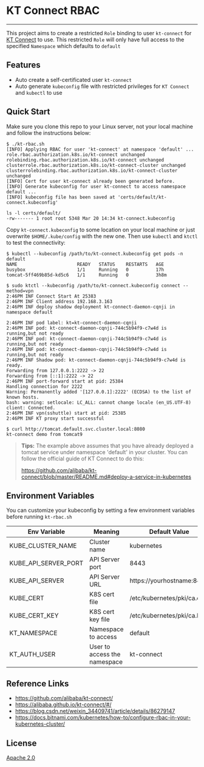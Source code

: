 # KT Connect RBAC

------

This project aims to create a restricted `Role` binding to user `kt-connect` for [KT Connect](https://github.com/alibaba/kt-connect) to use. This restricted `Role` will only have full access to the specified `Namespace` which defaults to `default`



## Features

- Auto create a self-certificated user `kt-connect` 
- Auto generate `kubeconfig` file with restricted privileges for `KT Connect` and `kubectl` to use



## Quick Start

Make sure you clone this repo to your Linux server, not your local machine and follow the instructions below:

```shell
$ ./kt-rbac.sh
[INFO] Applying RBAC for user 'kt-connect' at namespace 'default' ...
role.rbac.authorization.k8s.io/kt-connect unchanged
rolebinding.rbac.authorization.k8s.io/kt-connect unchanged
clusterrole.rbac.authorization.k8s.io/kt-connect-cluster unchanged
clusterrolebinding.rbac.authorization.k8s.io/kt-connect-cluster unchanged
[INFO] Cert for user kt-connect already been generated before.
[INFO] Generate kubeconfig for user kt-connect to access namespace default ...
[INFO] kubeconfig file has been saved at 'certs/default/kt-connect.kubeconfig'

ls -l certs/default/
-rw------- 1 root root 5348 Mar 20 14:34 kt-connect.kubeconfig
```

Copy `kt-connect.kubeconfig` to some location on your local machine or just overwrite `$HOME/.kube/config` with the new one. Then use `kubectl` and `ktctl` to test the connectivity:

```shell
$ kubectl --kubeconfig /path/to/kt-connect.kubeconfig get pods -n default
NAME                      READY   STATUS    RESTARTS   AGE
busybox                   1/1     Running   0          17h
tomcat-5ff469b85d-kd5c6   1/1     Running   0          3h8m

$ sudo ktctl --kubeconfig /path/to/kt-connect.kubeconfig connect --method=vpn
2:46PM INF Connect Start At 25383
2:46PM INF Client address 192.168.3.163
2:46PM INF deploy shadow deployment kt-connect-daemon-cqnji in namespace default

2:46PM INF pod label: kt=kt-connect-daemon-cqnji
2:46PM INF pod: kt-connect-daemon-cqnji-744c5b94f9-c7w4d is running,but not ready
2:46PM INF pod: kt-connect-daemon-cqnji-744c5b94f9-c7w4d is running,but not ready
2:46PM INF pod: kt-connect-daemon-cqnji-744c5b94f9-c7w4d is running,but not ready
2:46PM INF Shadow pod: kt-connect-daemon-cqnji-744c5b94f9-c7w4d is ready.
Forwarding from 127.0.0.1:2222 -> 22
Forwarding from [::1]:2222 -> 22
2:46PM INF port-forward start at pid: 25384
Handling connection for 2222
Warning: Permanently added '[127.0.0.1]:2222' (ECDSA) to the list of known hosts.
bash: warning: setlocale: LC_ALL: cannot change locale (en_US.UTF-8)
client: Connected.
2:46PM INF vpn(sshuttle) start at pid: 25385
2:46PM INF KT proxy start successful

$ curl http://tomcat.default.svc.cluster.local:8080
kt-connect demo from tomcat9
```

> **Tips:**  The example above assumes that you have already deployed a tomcat service under namespace 'default' in your cluster. You can follow the official guide of KT Connect to do this:
>
> https://github.com/alibaba/kt-connect/blob/master/README.md#deploy-a-service-in-kubernetes



## Environment Variables

You can customize your kubeconfig by setting a few environment variables before running `kt-rbac.sh`

| Env Variable         | Meaning                      | Default Value              |
| -------------------- | ---------------------------- | -------------------------- |
| KUBE_CLUSTER_NAME    | Cluster name                 | kubernetes                 |
| KUBE_API_SERVER_PORT | API Server port              | 8443                       |
| KUBE_API_SERVER      | API Server URL               | https://yourhostname:8443  |
| KUBE_CERT            | K8S cert file                | /etc/kubernetes/pki/ca.crt |
| KUBE_CERT_KEY        | K8S cert key file            | /etc/kubernetes/pki/ca.key |
| KT_NAMESPACE         | Namespace to access          | default                    |
| KT_AUTH_USER         | User to access the namespace | kt-connect                 |



## Reference Links

- https://github.com/alibaba/kt-connect/
- https://alibaba.github.io/kt-connect/#/
- https://blog.csdn.net/weixin_34409741/article/details/86279147
- https://docs.bitnami.com/kubernetes/how-to/configure-rbac-in-your-kubernetes-cluster/



## License

[Apache 2.0](http://www.apache.org/licenses/)

